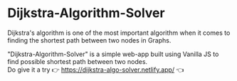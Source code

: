 # Dijkstra-Algorithm-Solver  

Dijkstra's algorithm is one of the most important algorithm when it comes to finding the shortest path between two nodes in Graphs.  

"Dijkstra-Algorithm-Solver" is a simple web-app built using Vanilla JS to find possible shortest path between two nodes.  
Do give it a try 👉 https://dijkstra-algo-solver.netlify.app/ 👈  
